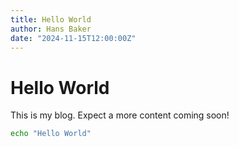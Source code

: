 ```yaml
---
title: Hello World
author: Hans Baker
date: "2024-11-15T12:00:00Z"
---
```


# Hello World

This is my blog.  Expect a more content coming soon!

```bash
echo "Hello World"
```
